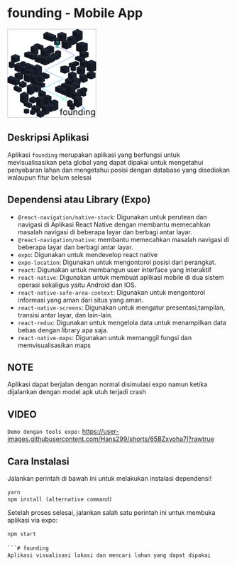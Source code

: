 # founding - Mobile App

<img src="assets/icon.png" width="200">

## Deskripsi Aplikasi
Aplikasi `founding` merupakan aplikasi yang berfungsi untuk mevisualisasikan peta global yang dapat dipakai untuk mengetahui penyebaran lahan dan mengetahui posisi dengan database yang disediakan walaupun fitur belum selesai 

## Dependensi atau Library (Expo)
- `@react-navigation/native-stack`: Digunakan untuk perutean dan navigasi di Aplikasi React Native dengan membantu memecahkan masalah navigasi di beberapa layar dan berbagi antar layar. 
- `@react-navigation/native`: membantu memecahkan masalah navigasi di beberapa layar dan berbagi antar layar.
- `expo`: Digunakan untuk mendevelop react native
- `expo-location`: Digunakan untuk mengontorol posisi dari perangkat.
- `react`: Digunakan untuk membangun user interface yang interaktif
- `react-native`: Digunakan untuk membuat aplikasi mobile di dua sistem operasi sekaligus yaitu Android dan IOS.
- `react-native-safe-area-context`: Digunakan untuk mengontorol informasi yang aman dari situs yang aman.
- `react-native-screens`: Digunakan untuk mengatur presentasi,tampilan, transisi antar layar, dan lain-lain.
- `react-redux`: Digunakan untuk mengelola data untuk menampilkan data bebas dengan library apa saja.
- `react-native-maps`: Digunakan untuk memanggil fungsi dan memvisualisasikan maps

## NOTE
Aplikasi dapat berjalan dengan normal disimulasi expo namun ketika dijalankan dengan model apk utuh terjadi crash

## VIDEO
`Demo dengan tools expo:`
https://user-images.githubusercontent.com/Hans299/shorts/65BZxyoha7I?rawtrue



## Cara Instalasi
Jalankan perintah di bawah ini untuk melakukan instalasi dependensi!

```
yarn
npm install (alternative command)
```

Setelah proses selesai, jalankan salah satu perintah ini untuk membuka aplikasi via expo:
```
npm start

```# founding
Aplikasi visualisasi lokasi dan mencari lahan yang dapat dipakai
